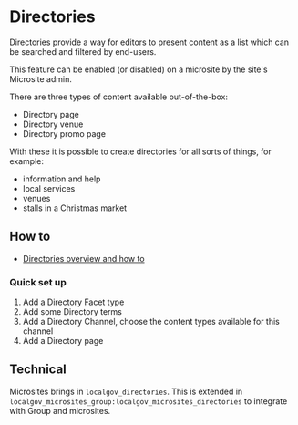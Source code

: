# Directories

Directories provide a way for editors to present content as a list which can be searched and filtered by end-users. 

This feature can be enabled (or disabled) on a microsite by the site's Microsite admin. 

There are three types of content available out-of-the-box:
- Directory page
- Directory venue
- Directory promo page

With these it is possible to create directories for all sorts of things, for example:
- information and help
- local services 
- venues
- stalls in a Christmas market

<!--@todo add screenshots and links to examples -->

## How to
- [Directories overview and how to](/content/features/directories.html)

### Quick set up
1. Add a Directory Facet type
2. Add some Directory terms
2. Add a Directory Channel, choose the content types available for this channel
3. Add a Directory page

## Technical
Microsites brings in `localgov_directories`. This is extended in `localgov_microsites_group:localgov_microsites_directories` to integrate with Group and microsites. 
